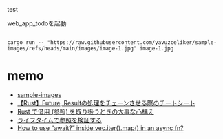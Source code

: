test

web_app_todoを起動

```shell
```

```shell
cargo run -- "https://raw.githubusercontent.com/yavuzceliker/sample-images/refs/heads/main/images/image-1.jpg" image-1.jpg
```

# memo

+ [sample-images](https://github.com/yavuzceliker/sample-images)
+ [【Rust】Future, Resultの処理をチェーンさせる際のチートシート](https://blog.oskn259.com/article/rust_future_result)
+ [Rust で借用 (参照) を取り扱うときの大事な心構え](https://blog.mudatobunka.org/entry/2023/09/29/120000)
+ [ライフタイムで参照を検証する](https://doc.rust-jp.rs/book-ja/ch10-03-lifetime-syntax.html)
+ [How to use “await?” inside vec.iter().map() in an async fn?](https://users.rust-lang.org/t/how-to-use-await-inside-vec-iter-map-in-an-async-fn/65416)